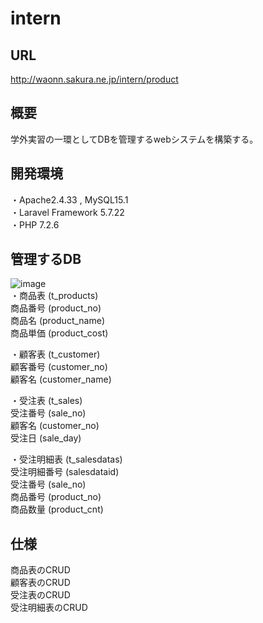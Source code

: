 # intern

## URL
http://waonn.sakura.ne.jp/intern/product    


## 概要
学外実習の一環としてDBを管理するwebシステムを構築する。    


## 開発環境
・Apache2.4.33 , MySQL15.1  
・Laravel Framework 5.7.22  
・PHP 7.2.6    


## 管理するDB
![image](https://user-images.githubusercontent.com/24446064/51794847-18167900-221e-11e9-9ab0-ecca43addb1e.png)  
・商品表 (t_products)  
商品番号 (product_no)  
商品名   (product_name)  
商品単価 (product_cost)    

・顧客表 (t_customer)  
顧客番号 (customer_no)  
顧客名   (customer_name)    

・受注表 (t_sales)  
受注番号 (sale_no)  
顧客名   (customer_no)  
受注日   (sale_day)    

・受注明細表 (t_salesdatas)  
受注明細番号 (salesdataid)  
受注番号     (sale_no)  
商品番号     (product_no)  
商品数量     (product_cnt)    


## 仕様
商品表のCRUD  
顧客表のCRUD  
受注表のCRUD  
受注明細表のCRUD  
